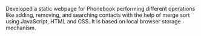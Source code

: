Developed a static webpage for Phonebook performing different operations like adding, removing, and searching contacts with the help of merge sort using JavaScript, HTML and CSS. It is based on local browser storage mechanism.
